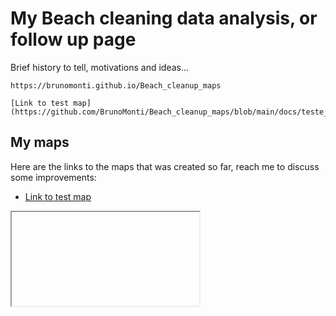 # My Beach cleaning data analysis, or follow up page

Brief history to tell, motivations and ideas...

 `https://brunomonti.github.io/Beach_cleanup_maps`


```
[Link to test map](https://github.com/BrunoMonti/Beach_cleanup_maps/blob/main/docs/teste_map.html)
```

## My maps

Here are the links to the maps that was created so far, reach me to discuss some improvements:

 - [Link to test map](https://github.com/BrunoMonti/Beach_cleanup_maps/blob/main/docs/teste_map.html)

<iframe>
  width="660"
  height="375"
  src="https://github.com/BrunoMonti/Beach_cleanup_maps/blob/main/docs/teste_map.html"
  frameborder="0"
</iframe>
